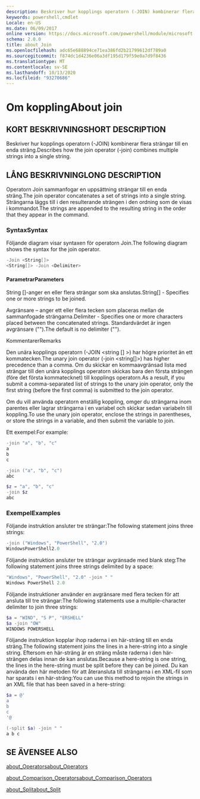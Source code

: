 ```yaml
---
description: Beskriver hur kopplings operatorn (-JOIN) kombinerar flera strängar till en enda sträng.
keywords: powershell,cmdlet
Locale: en-US
ms.date: 06/09/2017
online version: https://docs.microsoft.com/powershell/module/microsoft.powershell.core/about/about_join?view=powershell-6&WT.mc_id=ps-gethelp
schema: 2.0.0
title: about_Join
ms.openlocfilehash: adc65e688894ce71ea386fd2b21799612df789a0
ms.sourcegitcommit: f874dc1d4236e06a3df195d179f59e0a7d9f8436
ms.translationtype: MT
ms.contentlocale: sv-SE
ms.lasthandoff: 10/13/2020
ms.locfileid: "93270686"
---
```

# <a name="about-join"></a><span data-ttu-id="b6b2c-104">Om koppling</span><span class="sxs-lookup"><span data-stu-id="b6b2c-104">About join</span></span>

## <a name="short-description"></a><span data-ttu-id="b6b2c-105">KORT BESKRIVNING</span><span class="sxs-lookup"><span data-stu-id="b6b2c-105">SHORT DESCRIPTION</span></span>
<span data-ttu-id="b6b2c-106">Beskriver hur kopplings operatorn (-JOIN) kombinerar flera strängar till en enda sträng.</span><span class="sxs-lookup"><span data-stu-id="b6b2c-106">Describes how the join operator (-join) combines multiple strings into a single string.</span></span>

## <a name="long-description"></a><span data-ttu-id="b6b2c-107">LÅNG BESKRIVNING</span><span class="sxs-lookup"><span data-stu-id="b6b2c-107">LONG DESCRIPTION</span></span>

<span data-ttu-id="b6b2c-108">Operatorn Join sammanfogar en uppsättning strängar till en enda sträng.</span><span class="sxs-lookup"><span data-stu-id="b6b2c-108">The join operator concatenates a set of strings into a single string.</span></span> <span data-ttu-id="b6b2c-109">Strängarna läggs till i den resulterande strängen i den ordning som de visas i kommandot.</span><span class="sxs-lookup"><span data-stu-id="b6b2c-109">The strings are appended to the resulting string in the order that they appear in the command.</span></span>

### <a name="syntax"></a><span data-ttu-id="b6b2c-110">Syntax</span><span class="sxs-lookup"><span data-stu-id="b6b2c-110">Syntax</span></span>

<span data-ttu-id="b6b2c-111">Följande diagram visar syntaxen för operatorn Join.</span><span class="sxs-lookup"><span data-stu-id="b6b2c-111">The following diagram shows the syntax for the join operator.</span></span>

```powershell
-Join <String[]>
<String[]> -Join <Delimiter>
```

#### <a name="parameters"></a><span data-ttu-id="b6b2c-112">Parametrar</span><span class="sxs-lookup"><span data-stu-id="b6b2c-112">Parameters</span></span>

<span data-ttu-id="b6b2c-113">String []-anger en eller flera strängar som ska anslutas.</span><span class="sxs-lookup"><span data-stu-id="b6b2c-113">String[] - Specifies one or more strings to be joined.</span></span>

<span data-ttu-id="b6b2c-114">Avgränsare – anger ett eller flera tecken som placeras mellan de sammanfogade strängarna.</span><span class="sxs-lookup"><span data-stu-id="b6b2c-114">Delimiter - Specifies one or more characters placed between the concatenated strings.</span></span> <span data-ttu-id="b6b2c-115">Standardvärdet är ingen avgränsare ("").</span><span class="sxs-lookup"><span data-stu-id="b6b2c-115">The default is no delimiter ("").</span></span>

<span data-ttu-id="b6b2c-116">Kommentarer</span><span class="sxs-lookup"><span data-stu-id="b6b2c-116">Remarks</span></span>

<span data-ttu-id="b6b2c-117">Den unära kopplings operatorn (-JOIN <string [] >) har högre prioritet än ett kommatecken.</span><span class="sxs-lookup"><span data-stu-id="b6b2c-117">The unary join operator (-join <string[]>) has higher precedence than a comma.</span></span> <span data-ttu-id="b6b2c-118">Om du skickar en kommaavgränsad lista med strängar till den unära kopplings operatorn skickas bara den första strängen (före det första kommatecknet) till kopplings operatorn.</span><span class="sxs-lookup"><span data-stu-id="b6b2c-118">As a result, if you submit a comma-separated list of strings to the unary join operator, only the first string (before the first comma) is submitted to the join operator.</span></span>

<span data-ttu-id="b6b2c-119">Om du vill använda operatorn enställig koppling, omger du strängarna inom parentes eller lagrar strängarna i en variabel och skickar sedan variabeln till koppling.</span><span class="sxs-lookup"><span data-stu-id="b6b2c-119">To use the unary join operator, enclose the strings in parentheses, or store the strings in a variable, and then submit the variable to join.</span></span>

<span data-ttu-id="b6b2c-120">Ett exempel:</span><span class="sxs-lookup"><span data-stu-id="b6b2c-120">For example:</span></span>

```powershell
-join "a", "b", "c"
a
b
c

-join ("a", "b", "c")
abc

$z = "a", "b", "c"
-join $z
abc
```

### <a name="examples"></a><span data-ttu-id="b6b2c-121">Exempel</span><span class="sxs-lookup"><span data-stu-id="b6b2c-121">Examples</span></span>

<span data-ttu-id="b6b2c-122">Följande instruktion ansluter tre strängar:</span><span class="sxs-lookup"><span data-stu-id="b6b2c-122">The following statement joins three strings:</span></span>

```powershell
-join ("Windows", "PowerShell", "2.0")
WindowsPowerShell2.0
```

<span data-ttu-id="b6b2c-123">Följande instruktion ansluter tre strängar avgränsade med blank steg:</span><span class="sxs-lookup"><span data-stu-id="b6b2c-123">The following statement joins three strings delimited by a space:</span></span>

```powershell
"Windows", "PowerShell", "2.0" -join " "
Windows PowerShell 2.0
```

<span data-ttu-id="b6b2c-124">Följande instruktioner använder en avgränsare med flera tecken för att ansluta till tre strängar:</span><span class="sxs-lookup"><span data-stu-id="b6b2c-124">The following statements use a multiple-character delimiter to join three strings:</span></span>

```powershell
$a = "WIND", "S P", "ERSHELL"
$a -join "OW"
WINDOWS POWERSHELL
```

<span data-ttu-id="b6b2c-125">Följande instruktion kopplar ihop raderna i en här-sträng till en enda sträng.</span><span class="sxs-lookup"><span data-stu-id="b6b2c-125">The following statement joins the lines in a here-string into a single string.</span></span> <span data-ttu-id="b6b2c-126">Eftersom en här-sträng är en sträng måste raderna i den här-strängen delas innan de kan anslutas.</span><span class="sxs-lookup"><span data-stu-id="b6b2c-126">Because a here-string is one string, the lines in the here-string must be split before they can be joined.</span></span> <span data-ttu-id="b6b2c-127">Du kan använda den här metoden för att återansluta till strängarna i en XML-fil som har sparats i en här-sträng:</span><span class="sxs-lookup"><span data-stu-id="b6b2c-127">You can use this method to rejoin the strings in an XML file that has been saved in a here-string:</span></span>

```powershell
$a = @'
a
b
c
'@

(-split $a) -join " "
a b c
```

## <a name="see-also"></a><span data-ttu-id="b6b2c-128">SE ÄVEN</span><span class="sxs-lookup"><span data-stu-id="b6b2c-128">SEE ALSO</span></span>

[<span data-ttu-id="b6b2c-129">about_Operators</span><span class="sxs-lookup"><span data-stu-id="b6b2c-129">about_Operators</span></span>](about_Operators.md)

[<span data-ttu-id="b6b2c-130">about_Comparison_Operators</span><span class="sxs-lookup"><span data-stu-id="b6b2c-130">about_Comparison_Operators</span></span>](about_Comparison_Operators.md)

[<span data-ttu-id="b6b2c-131">about_Split</span><span class="sxs-lookup"><span data-stu-id="b6b2c-131">about_Split</span></span>](about_Split.md)
